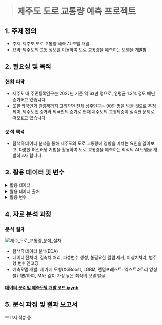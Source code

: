 > # 제주도 도로 교통량 예측 프로젝트

## 1. 주제 정의
* 주제: 제주도 도로 교통량 예측 AI 모델 개발
* 요약: 제주도의 교통 정보를 이용하여 도로 교통량을 예측하는 모델을 개발함

## 2. 필요성 및 목적
### 현황 파악
* 제주도 내 주민등록인구는 2022년 기준 약 68만 명으로, 연평균 1.3% 정도 매년 증가하고 있습니다.
* 또한 외국인과 관광객까지 고려하면 전체 상주인구는 90만 명을 넘을 것으로 추정되며, 제주도민 증가와 외국인의 증가로 현재 제주도의 교통체증이 심각한 문제로 떠오르고 있습니다.

### 분석 목적
* 탐색적 데이터 분석을 통해 제주도의 도로 교통량에 영향을 미치는 요인을 알아보고, 다양한 머신러닝 기법을 활용하여 도로 교통량을 예측하는 최적의 AI 모델을 개발하고자 합니다.

## 3. 활용 데이터 및 변수

<details>
<summary>활용 데이터</summary>
<div markdown="1">       

* train 데이터(.csv)  
-2022년 8월 이전 데이터만 존재 (단, 날짜가 모두 연속적이지 않음)  
-4,701,217개의 데이터  
-id: 샘플별 고유 id  
-target: 도로의 차량 평균 속도(km)  

|id|base_date|day_of_week|base_hour|lane_count|road_rating|road_name|multi_linked|connect_code|maximum_speed_limit|vehicle_restricted|weight_restricted|height_restricted|road_type|start_node_name|start_latitude|start_longitude|start_turn_restricted|end_node_name|end_latitude|end_longitude|end_turn_restricted|target|
|------|---|---|---|---|---|---|---|---|---|---|---|---|---|---|----|---|---|---|---|---|---|---|
|TRAIN_0000000|20220623|목|17|1|106|지방도1112호선|0|0|60.0|0|32400|0|3|제3교래교|33.427747|126.662612|없음|제3교래교|33.427749|126.662335|없음|52.0|
|TRAIN_0000001|20220728|목|21|2|103|일반국도11호선|0|0|60.0|0|0|0|0|광양사거리|33.500730|126.529107|있음|KAL사거리|33.504811|126.526240|없음|30.0|
|TRAIN_0000002|20211010|일|7|2|103|일반국도16호선|0|0|80.0|0|0|0|0|창고천교|33.279145|126.368598|없음|상창육교|33.280072|126.362147|없음|61.0|
|...|...|...|...|...|...|...|...|...|...|...|...|...|...|...|...|...|...|...|...|...|...|...|
  
* test 데이터(.csv)  
-2022년 8월 데이터만 존재 (단, 날짜가 모두 연속적이지 않음)  
-291,241개의 데이터  

|id|base_date|day_of_week|base_hour|lane_count|road_rating|road_name|multi_linked|connect_code|maximum_speed_limit|vehicle_restricted|weight_restricted|height_restricted|road_type|start_node_name|start_latitude|start_longitude|start_turn_restricted|end_node_name|end_latitude|end_longitude|end_turn_restricted|
|------|---|---|---|---|---|---|---|---|---|---|---|---|---|---|----|---|---|---|---|---|---|
|TEST_000000|20220825|목|17|3|107|연삼로|0|0|70.0|0|0|0|0|산지2교|33.499427|126.541298|없음|제주은행사거리|33.500772|126.543837|있음|
|TEST_000001|20220809|화|12|2|103|일반국도12호선|0|0|70.0|0|0|0|3|중문입구|33.33.258507|126.427003|없음|관광단지입구|33.258119|126.415840|없음|
|TEST_000002|20220805|금|2|1|103|일반국도16호선|0|0|60.0|0|0|0|0|도순3교|33.258960|126.476508|없음|도순2교|33.259206|126.474687|없음|
|...|...|...|...|...|...|...|...|...|...|...|...|...|...|...|...|...|...|...|...|...|...|

</div>
</details>


<details>
<summary>활용 데이터 출처</summary>
<div markdown="1">       

* [DACON - 제주도 도로 교통량 예측 AI 경진대회](https://dacon.io/competitions/official/235985/data)

</div>
</details>

<details>
<summary>활용 변수</summary>
<div markdown="1">

|변수명|변수 설명|
|----|----------|
|id|아이디|
|base_date|날짜|
|day_of_week|요일|
|base_hour|시간대|
|road_in_use|도로사용여부|
|lane_count|차로수|
|road_rating|도로등급|
|multi_linked|중용구간 여부|
|connect_code|연결로 코드|
|maximum_speed_limit|최고속도제한|
|weight_restricted|통과제한하중|
|height_restricted|통과제한높이|
|road_type|도로유형|
|start_latitude|시작지점의 위도|
|start_longitude|시작지점의 경도|
|start_turn_restricted|시작 지점의 회전제한 유무|
|end_latitude|도착지점의 위도|
|end_longitude|도착지점의 경도|
|end_turn_restricted|도작지점의 회전제한 유무|
|road_name|도로명|
|start_node_name|시작지점명|
|end_node_name|도착지점명|
|vehicle_restricted|통과제한차량|
|target|평균속도(km)|


</div>
</details>
  
  
  
## 4. 자료 분석 과정  

### 분석 절차  
![제주_도로_교통량_분석_절차](https://user-images.githubusercontent.com/118996664/208552474-d2fc3348-3a73-4519-aec8-726edeeffec0.png)  

* 탐색적 데이터 분석(EDA)  
* 데이터 전처리: 결측치 처리, 파생변수 생성, 불필요한 컬럼 제거, 이상치처리, 범주형 변수 인코딩  
* 예측모델 개발: 세 가지 모형(XGBoost, LGBM, 랜덤포레스트+엑스트라트리 앙상블) 개발하여, MAE 값이 가장 낮은 최적의 모델 발굴  

#### [데이터 분석 및 예측모델 개발 코드.ipynb](https://github.com/jiazzang/Project_2022_jeju_traffic_volume_data_analysis/blob/main/%EB%8D%B0%EC%9D%B4%ED%84%B0_%EC%A0%84%EC%B2%98%EB%A6%AC_%EB%B0%8F_%EB%AA%A8%EB%8D%B8_%EA%B0%9C%EB%B0%9C.ipynb) 

## 5. 분석 과정 및 결과 보고서  
보고서 작성 중
